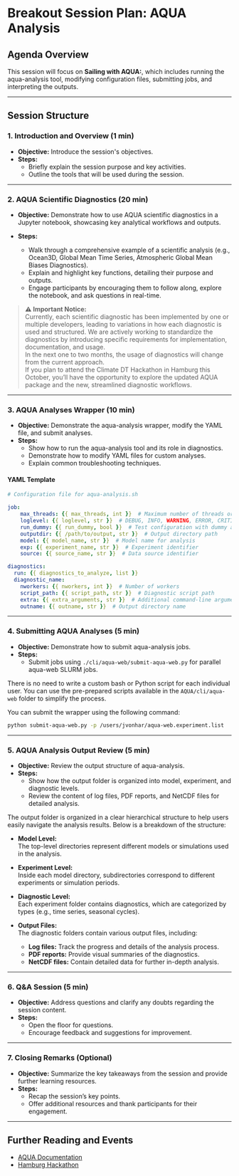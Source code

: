 # Breakout Session Plan: AQUA Analysis 


## Agenda Overview
This session will focus on **Sailing with AQUA:**, which includes running the aqua-analysis tool, modifying configuration files, submitting jobs, and interpreting the outputs.


---

## Session Structure

### 1. **Introduction and Overview (1 min)**
- **Objective:** Introduce the session's objectives.
- **Steps:**
  - Briefly explain the session purpose and key activities.
  - Outline the tools that will be used during the session.

---


### 2. **AQUA Scientific Diagnostics (20 min)**

- **Objective:** Demonstrate how to use AQUA scientific diagnostics in a Jupyter notebook, showcasing key analytical workflows and outputs.

- **Steps:**
  - Walk through a comprehensive example of a scientific analysis (e.g., Ocean3D, Global Mean Time Series, Atmospheric Global Mean Biases Diagnostics).
  - Explain and highlight key functions, detailing their purpose and outputs.
  - Engage participants by encouraging them to follow along, explore the notebook, and ask questions in real-time.


> **:warning: Important Notice:**  
> Currently, each scientific diagnostic has been implemented by one or multiple developers, leading to variations in how each diagnostic is used and structured. We are actively working to standardize the diagnostics by introducing specific requirements for implementation, documentation, and usage.  
> In the next one to two months, the usage of diagnostics will change from the current approach.  
> If you plan to attend the Climate DT Hackathon in Hamburg this October, you’ll have the opportunity to explore the updated AQUA package and the new, streamlined diagnostic workflows.



---

### 3. **AQUA Analyses Wrapper (10 min)**
- **Objective:** Demonstrate the aqua-analysis wrapper, modify the YAML file, and submit analyses.
- **Steps:**
  - Show how to run the aqua-analysis tool and its role in diagnostics.
  - Demonstrate how to modify YAML files for custom analyses. 
  - Explain common troubleshooting techniques.

#### YAML Template
```yaml
# Configuration file for aqua-analysis.sh

job:
    max_threads: {{ max_threads, int }}  # Maximum number of threads or 0 for no limit
    loglevel: {{ loglevel, str }}  # DEBUG, INFO, WARNING, ERROR, CRITICAL
    run_dummy: {{ run_dummy, bool }}  # Test configuration with dummy analysis
    outputdir: {{ /path/to/output, str }}  # Output directory path
    model: {{ model_name, str }}  # Model name for analysis
    exp: {{ experiment_name, str }}  # Experiment identifier
    source: {{ source_name, str }}  # Data source identifier

diagnostics:
  run: {{ diagnostics_to_analyze, list }}
  diagnostic_name:
    nworkers: {{ nworkers, int }}  # Number of workers
    script_path: {{ script_path, str }}  # Diagnostic script path
    extra: {{ extra_arguments, str }}  # Additional command-line arguments
    outname: {{ outname, str }}  # Output directory name
```

---

### 4. **Submitting AQUA Analyses (5 min)**
- **Objective:** Demonstrate how to submit aqua-analysis jobs.
- **Steps:**
  - Submit jobs using `./cli/aqua-web/submit-aqua-web.py` for parallel aqua-web SLURM jobs.

There is no need to write a custom bash or Python script for each individual user. You can use the pre-prepared scripts available in the `AQUA/cli/aqua-web` folder to simplify the process.

You can submit the wrapper using the following command:

```bash
python submit-aqua-web.py -p /users/jvonhar/aqua-web.experiment.list
```
---

### 5. **AQUA Analysis Output Review (5 min)**
- **Objective:** Review the output structure of aqua-analysis.
- **Steps:**
  - Show how the output folder is organized into model, experiment, and diagnostic levels.
  - Review the content of log files, PDF reports, and NetCDF files for detailed analysis.


The output folder is organized in a clear hierarchical structure to help users easily navigate the analysis results. Below is a breakdown of the structure:

- **Model Level:**  
  The top-level directories represent different models or simulations used in the analysis.

- **Experiment Level:**  
  Inside each model directory, subdirectories correspond to different experiments or simulation periods.

- **Diagnostic Level:**  
  Each experiment folder contains diagnostics, which are categorized by types (e.g., time series, seasonal cycles).

- **Output Files:**  
  The diagnostic folders contain various output files, including:
  - **Log files:** Track the progress and details of the analysis process.
  - **PDF reports:** Provide visual summaries of the diagnostics.
  - **NetCDF files:** Contain detailed data for further in-depth analysis.

---

### 6. **Q&A Session (5 min)**
- **Objective:** Address questions and clarify any doubts regarding the session content.
- **Steps:**
  - Open the floor for questions.
  - Encourage feedback and suggestions for improvement.

---

### 7. **Closing Remarks (Optional)**
- **Objective:** Summarize the key takeaways from the session and provide further learning resources.
- **Steps:**
  - Recap the session’s key points.
  - Offer additional resources and thank participants for their engagement.

---

## Further Reading and Events
- [AQUA Documentation](https://aqua-web-contbuild.2.rahtiapp.fi/documentation/index.html)
- [Hamburg Hackathon](https://climatehackathon.devpost.com)
